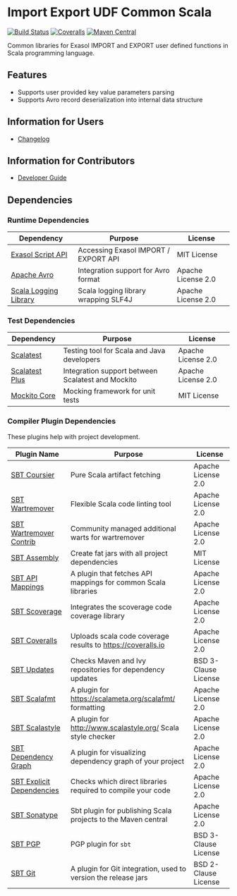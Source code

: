 # Import Export UDF Common Scala

[![Build Status][travis-badge]][travis-link]
[![Coveralls][coveralls-badge]][coveralls-link]
[![Maven Central][maven-badge]][maven-link]

Common libraries for Exasol IMPORT and EXPORT user defined functions in Scala
programming language.

## Features

- Supports user provided key value parameters parsing
- Supports Avro record deserialization into internal data structure

## Information for Users

- [Changelog](doc/changes/changelog.md)

## Information for Contributors

* [Developer Guide](doc/development/developer_guide.md)

## Dependencies

### Runtime Dependencies

| Dependency                                  | Purpose                                                         | License            |
|---------------------------------------------|-----------------------------------------------------------------|--------------------|
| [Exasol Script API][exasol-script-api-link] | Accessing Exasol IMPORT / EXPORT API                            | MIT License        |
| [Apache Avro][apache-avro-link]             | Integration support for Avro format                             | Apache License 2.0 |
| [Scala Logging Library][scala-logging-link] | Scala logging library wrapping SLF4J                            | Apache License 2.0 |

### Test Dependencies

| Dependency                                  | Purpose                                                         | License            |
|---------------------------------------------|-----------------------------------------------------------------|--------------------|
| [Scalatest][scalatest-link]                 | Testing tool for Scala and Java developers                      | Apache License 2.0 |
| [Scalatest Plus][scalatestplus-link]        | Integration support between Scalatest and Mockito               | Apache License 2.0 |
| [Mockito Core][mockitocore-link]            | Mocking framework for unit tests                                | MIT License        |

### Compiler Plugin Dependencies

These plugins help with project development.

| Plugin Name                                 | Purpose                                                         | License              |
|---------------------------------------------|-----------------------------------------------------------------|----------------------|
| [SBT Coursier][sbt-coursier-link]           | Pure Scala artifact fetching                                    | Apache License 2.0   |
| [SBT Wartremover][sbt-wartremover-link]     | Flexible Scala code linting tool                                | Apache License 2.0   |
| [SBT Wartremover Contrib][sbt-wcontrib-link]| Community managed additional warts for wartremover              | Apache License 2.0   |
| [SBT Assembly][sbt-assembly-link]           | Create fat jars with all project dependencies                   | MIT License          |
| [SBT API Mappings][sbt-apimapping-link]     | A plugin that fetches API mappings for common Scala libraries   | Apache License 2.0   |
| [SBT Scoverage][sbt-scoverage-link]         | Integrates the scoverage code coverage library                  | Apache License 2.0   |
| [SBT Coveralls][sbt-coveralls-link]         | Uploads scala code coverage results to https://coveralls.io     | Apache License 2.0   |
| [SBT Updates][sbt-updates-link]             | Checks Maven and Ivy repositories for dependency updates        | BSD 3-Clause License |
| [SBT Scalafmt][sbt-scalafmt-link]           | A plugin for https://scalameta.org/scalafmt/ formatting         | Apache License 2.0   |
| [SBT Scalastyle][sbt-style-link]            | A plugin for http://www.scalastyle.org/ Scala style checker     | Apache License 2.0   |
| [SBT Dependency Graph][sbt-depgraph-link]   | A plugin for visualizing dependency graph of your project       | Apache License 2.0   |
| [SBT Explicit Dependencies][sbt-expdep-link]| Checks which direct libraries required to compile your code     | Apache License 2.0   |
| [SBT Sonatype][sbt-sonatype-link]           | Sbt plugin for publishing Scala projects to the Maven central   | Apache License 2.0   |
| [SBT PGP][sbt-pgp-link]                     | PGP plugin for `sbt`                                            | BSD 3-Clause License |
| [SBT Git][sbt-git-link]                     | A plugin for Git integration, used to version the release jars  | BSD 2-Clause License |

[travis-badge]: https://img.shields.io/travis/com/exasol/import-export-udf-common-scala/main.svg?logo=travis
[travis-link]: https://travis-ci.com/exasol/import-export-udf-common-scala
[coveralls-badge]: https://coveralls.io/repos/github/exasol/import-export-udf-common-scala/badge.svg?branch=main
[coveralls-link]: https://coveralls.io/github/exasol/import-export-udf-common-scala?branch=main
[maven-badge]: https://maven-badges.herokuapp.com/maven-central/com.exasol/import-export-udf-common-scala_2.12/badge.svg
[maven-link]: https://mvnrepository.com/artifact/com.exasol/import-export-udf-common-scala
[apache-avro-link]: https://avro.apache.org/
[scala-logging-link]: https://github.com/lightbend/scala-logging
[exasol-script-api-link]: https://docs.exasol.com/database_concepts/udf_scripts.htm
[scalatest-link]: http://www.scalatest.org/
[scalatestplus-link]: https://github.com/scalatest/scalatestplus-mockito
[mockitocore-link]: https://site.mockito.org/
[sbt-coursier-link]: https://github.com/coursier/coursier
[sbt-wartremover-link]: http://github.com/puffnfresh/wartremover
[sbt-wcontrib-link]: http://github.com/wartremover/wartremover-contrib
[sbt-assembly-link]: https://github.com/sbt/sbt-assembly
[sbt-apimapping-link]: https://github.com/ThoughtWorksInc/sbt-api-mappings
[sbt-scoverage-link]: http://github.com/scoverage/sbt-scoverage
[sbt-coveralls-link]: https://github.com/scoverage/sbt-coveralls
[sbt-updates-link]: http://github.com/rtimush/sbt-updates
[sbt-scalafmt-link]: https://github.com/lucidsoftware/neo-sbt-scalafmt
[sbt-style-link]: https://github.com/scalastyle/scalastyle-sbt-plugin
[sbt-depgraph-link]: https://github.com/jrudolph/sbt-dependency-graph
[sbt-sonatype-link]: https://github.com/xerial/sbt-sonatype
[sbt-pgp-link]: https://github.com/xerial/sbt-sonatype
[sbt-git-link]: https://github.com/sbt/sbt-git
[sbt-expdep-link]: https://github.com/cb372/sbt-explicit-dependencies

